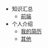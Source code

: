 <!-- _sidebar.md -->

- 知识汇总
  - [前端](/knowlegeSummary/fe.md)
- 个人介绍
  - [我的简历](/aboutMe/cv.md)
  - [其他](/aboutMe/other.md)
